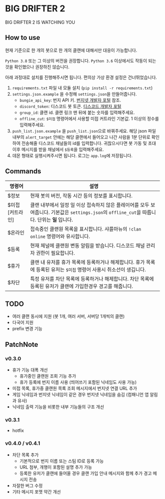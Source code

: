 # BIG DRIFTER 2
BIG DRIFTER 2 IS WATCHING YOU

## How to use
현재 기준으로 한 개의 봇으로 한 개의 클랜에 대해서만 대응이 가능합니다.

`Python 3.8` 또는 그 이상의 버전을 권장합니다. `Python 3.6` 이상에서도 작동이 되는것을 확인했으나 권장하진 않습니다.

아래 과정대로 설치를 진행해주시면 됩니다. 편의상 가상 환경 설정은 건너뛰었습니다.
 1. `requirements.txt` 파일 내 모듈 설치 (`pip install -r requirements.txt`)
 2. `settings.json.example` 을 수정해 `settings.json`을 만들어줍니다.
    - `bungie_api_key`: 번지 API 키. [번지넷 개발자 포털](https://www.bungie.net/ko/Application) 참조.
    - `discord_token`: 디스코드 봇 토큰. [디스코드 개발자 포털](https://discord.com/developers/applications)
    - `group_id`: 클랜 id. 클랜 링크 맨 뒤에 붙는 숫자를 입력해주세요.
    - `offline_cut`: `$미접` 명령어에서 사용할 미접 커트라인 기본값. 1 이상의 정수를 입력해주세요.
 3. `push_list.json.example` 을 `push_list.json`으로 바꿔주세요. 해당 json 파일 내부의 `alert_target` 안에는 해당 클랜에서 들어오고 나간 사람을 1분 단위로 확인하여 전송해줄 디스코드 채널들의 id를 입력합니다. 귀찮으시다면 봇 가동 및 초대 이후 메시지를 받을 채널에서 `$등록`을 입력해주세요.
 4. 데몬 형태로 실행시켜주시면 됩니다. 로그는 `app.log`에 저장됩니다.

## Commands
명령어|설명
---|---
$정보|현재 봇의 버전, 작동 시간 등의 정보를 표시합니다.
$미접 [커트라인]|클랜 내부에서 일정 일 이상 접속하지 않은 플레이어를 모두 보여줍니다. 기본값은 `settings.json`의 `offline_cut`을 따릅니다. 단위는 **일** 입니다.
$온라인|접속중인 클랜원 목록을 표시합니다. 샤를마뉴의 `!clan online` 명령어와 유사합니다.
$등록|현재 체널에 클랜원 변동 알림을 받습니다. 디스코드 채널 관리자 권한이 필요합니다.
$휴가|클랜 내 유저를 휴가 목록에 등록하거나 해제합니다. 휴가 목록에 등록된 유저는 `$미접` 명령어 사용시 취소선이 생깁니다.
$차단|특정 유저를 차단 목록에 등록하거나 해제합니다. 차단 목록에 등록된 유저가 클랜에 가입한경우 경고를 해줍니다.

## TODO
- 여러 클랜 동시에 지원 (봇 1개, 여러 서버, 서버당 1개씩의 클랜)
- 다국어 지원
- prefix 변경 기능

## PatchNote
### v0.3.0
- 휴가 기능 대폭 개선
  - 휴가중인 클랜원 조회 기능 추가
  - 휴가 등록에 번지 이름 사용 (띄어쓰기 포함된 닉네임도 사용 가능)
- 미접 목록, 휴가중 클랜원 목록 조회 메시지에서 번지넷 연결 URL 추가
- 게임 닉네임과 번지넷 닉네임이 같은 경우 번지넷 닉네임을 숨김 (컴패니언 앱 알림과 유사)
- 닉네임 출력 기능을 비롯한 내부 기능들의 구조 개선

### v0.3.1
- hotfix

### v0.4.0 / v0.4.1
- 차단 목록 추가
  - 기본적으로 번지 이름 또는 스팀 ID로 등록 가능
  - URL 첨부, 개행이 포함된 설명 추가 가능
  - 등록한 유저가 클랜에 들어올 경우 클랜 가입 안내 메시지와 함께 추가 경고 메시지 전송
- 자잘한 버그 수정
- 기타 메시지 포맷 약간 개선
